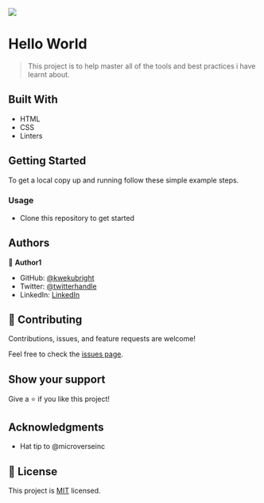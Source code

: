 ![](https://img.shields.io/badge/Microverse-blueviolet)

# Hello World

> This project is to help master all of the tools and best practices i have learnt about.


## Built With

- HTML
- CSS
- Linters

## Getting Started

To get a local copy up and running follow these simple example steps.

### Usage

- Clone this repository to get started

## Authors

👤 **Author1**

- GitHub: [@kwekubright](https://github.com/kwekubright)
- Twitter: [@twitterhandle](https://twitter.com/kwekubright_)
- LinkedIn: [LinkedIn](https://linkedin.com/in/kwekubright)

## 🤝 Contributing

Contributions, issues, and feature requests are welcome!

Feel free to check the [issues page](../../issues/).

## Show your support

Give a ⭐️ if you like this project!

## Acknowledgments

- Hat tip to @microverseinc


## 📝 License

This project is [MIT](./MIT.md) licensed.